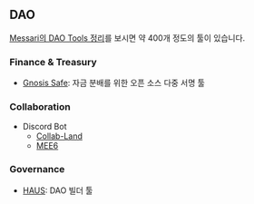 ## DAO

[Messari의 DAO Tools 정리](https://messari.io/governor/tools)를 보시면 약 400개 정도의 툴이 있습니다.

### Finance & Treasury

- [Gnosis Safe](https://gnosis-safe.io/): 자금 분배를 위한 오픈 소스 다중 서명 툴

### Collaboration

- Discord Bot
  - [Collab-Land](https://collab.land/)
  - [MEE6](https://mee6.xyz/)

### Governance

- [HAUS](https://daohaus.club/): DAO 빌더 툴